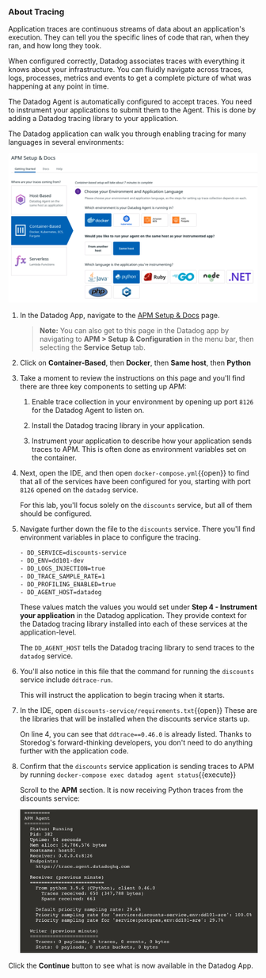 ### About Tracing
Application traces are continuous streams of data about an application's execution. They can tell you the specific lines of code that ran, when they ran, and how long they took. 

When configured correctly, Datadog associates traces with everything it knows about your infrastructure. You can fluidly navigate across traces, logs, processes, metrics and events to get a complete picture of what was happening at any point in time.

The Datadog Agent is automatically configured to accept traces. You need to instrument your applications to submit them to the Agent. This is done by adding a Datadog tracing library to your application. 

The Datadog application can walk you through enabling tracing for many languages in several environments:

![Datadog tracing instructions](./assets/tracing_instructions.png)

1. In the Datadog App, navigate to the [APM Setup & Docs](https://app.datadoghq.com/apm/docs) page.

    > **Note:** You can also get to this page in the Datadog app by navigating to **APM > Setup & Configuration** in the menu bar, then selecting the **Service Setup** tab.

2. Click on **Container-Based**, then **Docker**, then **Same host**, then **Python**

3. Take a moment to review the instructions on this page and you'll find there are three key components to setting up APM:

    1. Enable trace collection in your environment by opening up port `8126` for the Datadog Agent to listen on.

    2. Install the Datadog tracing library in your application.

    3. Instrument your application to describe how your application sends traces to APM. This is often done as environment variables set on the container.

4. Next, open the IDE, and then open `docker-compose.yml`{{open}} to find that all of the services have been configured for you, starting with port `8126` opened on the `datadog` service.

    For this lab, you'll focus solely on the `discounts` service, but all of them should be configured.

5. Navigate further down the file to the `discounts` service. There you'll find environment variables in place to configure the tracing.

    ```
    - DD_SERVICE=discounts-service
    - DD_ENV=dd101-dev
    - DD_LOGS_INJECTION=true
    - DD_TRACE_SAMPLE_RATE=1
    - DD_PROFILING_ENABLED=true
    - DD_AGENT_HOST=datadog
    ```

    These values match the values you would set under **Step 4 - Instrument your application** in the Datadog application. They provide context for the Datadog tracing library installed into each of these services at the application-level.
    
    The `DD_AGENT_HOST` tells the Datadog tracing library to send traces to the `datadog` service.

6. You'll also notice in this file that the command for running the `discounts` service include `ddtrace-run`.

    This will instruct the application to begin tracing when it starts.

7. In the IDE, open `discounts-service/requirements.txt`{{open}} These are the libraries that will be installed when the discounts service starts up.
    
    On line 4, you can see that `ddtrace==0.46.0` is already listed. Thanks to Storedog's forward-thinking developers, you don't need to do anything further with the application code.

8. Confirm that the `discounts` service application is sending traces to APM by running `docker-compose exec datadog agent status`{{execute}}

    Scroll to the **APM** section. It is now receiving Python traces from the discounts service:

    ![Agent check for APM](./assets/agent_check_apm.png)

Click the **Continue** button to see what is now available in the Datadog App.
